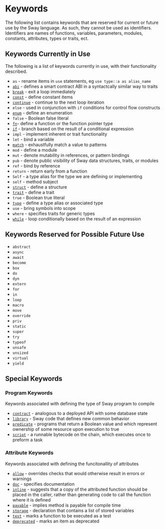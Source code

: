 # Keywords

The following list contains keywords that are reserved for current or
future use by the Sway language. As such, they cannot be used as
identifiers. Identifiers are names of functions, variables,
parameters, modules, constants, attributes, types or
traits, ect.

## Keywords Currently in Use

The following is a list of keywords currently in use, with their
functionality described.

- `as` - rename items in `use` statements, eg `use type::a as alias_name`
- [`abi`](../sway-program-types/smart_contracts.md#the-abi-declaration) - defines a smart contract ABI in a syntactcally similar way to traits
- [`break`](../basics/control_flow.md#break-and-continue) - exit a loop immediately
- [`const`](../basics/constants.md) - define constant items
- [`continue`](../basics/control_flow.md#break-and-continue) - continue to the next loop iteration
- `else` - used in conjunction with `if` conditions for control flow constructs
- [`enum`](../basics/structs_tuples_and_enums.md#enums) - define an enumeration
- `false` - Boolean false literal
- [`fn`](../basics/functions.md)- define a function or the function pointer type
- [`if`](../basics/control_flow.md#if-expressions) - branch based on the result of a conditional expression
- `impl` - implement inherent or trait functionality
- `let` - bind a variable
- [`match`](../basics/control_flow.md#match-expressions) - exhaustfully match a value to patterns
- `mod` - define a module
- `mut` - denote mutability in references, or pattern bindings
- `pub` - denote public visibility of Sway data structures, traits, or modules
- `ref` - bind by reference
- `return` - return early from a function
- `Self` - a type alias for the type we are defining or implementing
- `self` - method subject
- [`struct`](../basics/structs_tuples_and_enums.md#structs) - define a structure
- [`trait`](../advanced/traits.md#declaring-a-trait) - define a trait
- `true` - Boolean true literal
- [`type`](../advanced/advanced_types.md#creating-type-synonyms-with-type-aliases) - define a type alias or associated type
- `use` - bring symbols into scope
- `where` - specifies traits for generic types
- [`while`](../basics/control_flow.md#while) - loop conditionally based on the result of an expression

## Keywords Reserved for Possible Future Use

- `abstract`
- `async`
- `await`
- `become`
- `box`
- `do`
- `dyn`
- `extern`
- `for`
- `in`
- `loop`
- `macro`
- `move`
- `override`
- `priv`
- `static`
- `super`
- `try`
- `typeof`
- `unsafe`
- `unsized`
- `virtual`
- `yield`

## Special Keywords

### Program Keywords

Keywords associated with defining the type of Sway program to compile

- [`contract`](../sway-program-types/smart_contracts.md) - analogous to a deployed API with some database state
- [`library`](../sway-program-types/libraries.md) - Sway code that defines new common behavior
- [`predicate`](../sway-program-types/predicates.md) - programs that return a Boolean value and which represent ownership of some resource upon execution to true
- [`script`](../sway-program-types/scripts.md) - a runnable bytecode on the chain, which executes once to preform a task

### Attribute Keywords

Keywords associated with defining the funcitonallity of attributes

- [`allow`](./attributes.md#allow) - overrides checks that would otherwise result in errors or warnings
- [`doc`](./attributes.md#doc) - specifies documentation
- [`inline`](./attributes.md#inline) - suggests that a copy of the attributed function should be placed in the caller, rather than generating code to call the function where it is defined
- [`payable`](./attributes.md#payable) - implies method is payable for compile time
- [`storage`](./attributes.md#storage) - declaration that contains a list of stored variables
- [`test`](./attributes.md#test) - marks a function to be executed as a test
- [`deprecated`](./attributes.md#deprecated) - marks an item as deprecated
